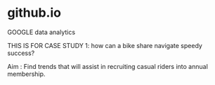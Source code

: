 # github.io
GOOGLE data analytics

THIS IS FOR CASE STUDY 1: how can a bike share navigate speedy success?

Aim : Find trends that will assist in recruiting casual riders into annual membership.
